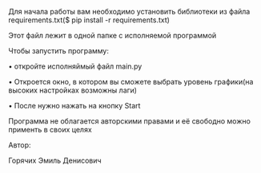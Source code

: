 Для начала работы вам необходимо установить библиотеки из файла requirements.txt($ pip install -r requirements.txt)

Этот файл лежит в одной папке с исполняемой программой

Чтобы запустить программу:

• откройте исполняймый файл main.py

• Откроется окно, в котором вы сможете выбрать уровень графики(на высоких настройках возможны лаги)

• После нужно нажать на кнопку Start

Программа не облагается авторскими правами и её свободно можно применть в своих целях

Автор:

Горячих Эмиль Денисович
